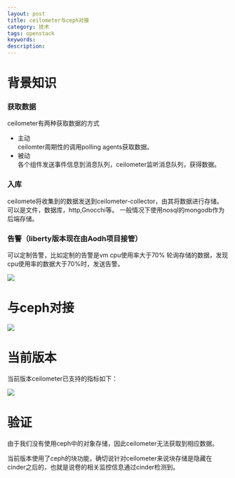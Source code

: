 ```yaml
---
layout: post
title: ceilometer与ceph对接
category: 技术
tags: openstack
keywords: 
description: 
---
```


# 背景知识 #

### 获取数据 ###

ceilometer有两种获取数据的方式

- 主动  
  ceilomter周期性的调用polling agents获取数据。
- 被动  
  各个组件发送事件信息到消息队列，ceilometer监听消息队列，获得数据。

### 入库 ###

ceilomete将收集到的数据发送到ceilometer-collector，由其将数据进行存储。
可以是文件，数据库，http,Gnocchi等。
一般情况下使用nosql的mongodb作为后端存储。

### 告警（liberty版本现在由Aodh项目接管） ###

可以定制告警，比如定制的告警是vm cpu使用率大于70%
轮询存储的数据，发现cpu使用率的数据大于70%时，发送告警。

![](http://i.imgur.com/y7aDgxU.png)

# 与ceph对接 #

![](http://i.imgur.com/nZJLUtJ.png)

# 当前版本 #

当前版本ceilometer已支持的指标如下：

![](http://i.imgur.com/4vx4irm.png)

# 验证 #

由于我们没有使用ceph中的对象存储，因此ceilometer无法获取到相应数据。

当前版本使用了ceph的块功能，确切说针对ceilometer来说块存储是隐藏在cinder之后的，也就是说卷的相关监控信息通过cinder检测到。